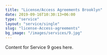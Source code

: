```yaml
---
title: "License/Access Agreements Brooklyn"
date: 2019-09-16T10:30:13+06:00
type: "service"
layout: "service/single"
slug: "license-Access-agreements"
bg_image: "/images/services/9.jpg"
---
```



Content for Service 9 goes here.
